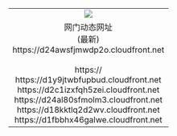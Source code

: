 ﻿<table>
  <tr></tr>
  <tr><td colspan=2 align=center><img src="https://d24awsfjmwdp2o.cloudfront.net/Up/oGate.jpg" /></td></tr>
  <tr><td colspan=2 align=center>网门动态网址<br/>(最新)
<br>https://d24awsfjmwdp2o.cloudfront.net
<br/>
<br>https://
<br>https://d1y9jtwbfupbud.cloudfront.net
<br>https://d2c1izxfqh5zei.cloudfront.net
<br>https://d24al80sfmolm3.cloudfront.net
<br>https://d18kktlq2d2wv.cloudfront.net
<br>https://d1fbbhx46galwe.cloudfront.net
    </td>
  </tr>
</table>
